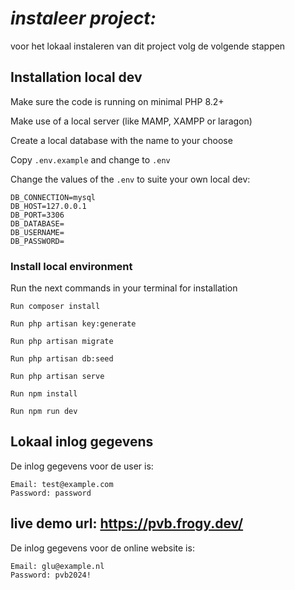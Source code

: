 
# ***instaleer project:***

voor het lokaal instaleren van dit project volg de volgende stappen 

## Installation local dev

Make sure the code is running on minimal PHP 8.2+

Make use of a local server (like MAMP, XAMPP or laragon)

Create a local database with the name to your choose

Copy `.env.example` and change to `.env`

Change the values of the `.env` to suite your own local dev:

```
DB_CONNECTION=mysql
DB_HOST=127.0.0.1
DB_PORT=3306
DB_DATABASE=
DB_USERNAME=
DB_PASSWORD=
```

### Install local environment

Run the next commands in your terminal for installation




    Run composer install

    Run php artisan key:generate

    Run php artisan migrate

    Run php artisan db:seed

    Run php artisan serve

    Run npm install

    Run npm run dev


## Lokaal inlog gegevens

De inlog gegevens voor de user is:


    Email: test@example.com 
    Password: password


## live demo url: https://pvb.frogy.dev/
De inlog gegevens voor de online website is:


    Email: glu@example.nl
    Password: pvb2024!

